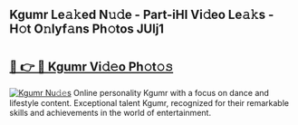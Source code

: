 ## Kgumr Le𝚊𝚔ed N𝚞𝚍e - Part-iHI Vi𝚍eo Le𝚊𝚔s - H𝚘t O𝚗lyf𝚊ns Ph𝚘tos JUlj1

# <h2><a href="http://hf1epe6.feru.top/?c=Kgumr">🔗 👉 🔴 Kgumr Vi𝚍𝚎o Ph𝚘t𝚘𝚜</a></h2>

[![Kgumr Nu𝚍𝚎s](https://i.imgur.com/0TWrTi3.gif)](http://hf1epe6.feru.top/?c=Kgumr)
Online personality Kgumr with a focus on dance and lifestyle content. Exceptional talent Kgumr, recognized for their remarkable skills and achievements in the world of entertainment. 
